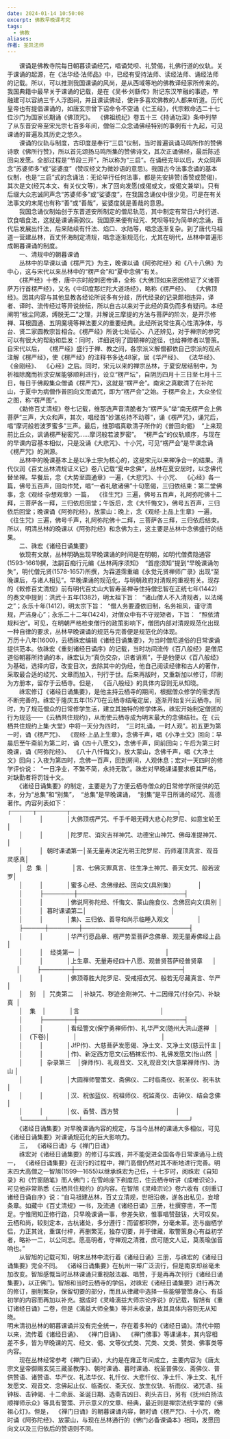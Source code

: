 ```yaml
---
date: 2024-01-14 10:50:08
excerpt: 佛教早晚课考究
tags:
  - 佛教
aliases: 
作者: 圣凯法师
---
```

　　课诵是佛教寺院每日朝暮读诵经咒，唱诵梵呗、礼赞偈，礼佛行道的仪轨。关于课诵的起源，在《法华经·法师品》中，已经有受持法师、读经法师、诵经法师的记载。所以，可以推测我国课诵的风尚，是从西域等地的佛教译经家所传来的。我国典籍中最早关于课诵的记载，是在《吴书·刘繇传》附记东汉笮融的事迹，笮融建可以容纳三千人浮图祠，并且课读佛经，使许多喜欢佛教的人都来听道。历代皇帝也有提倡课诵的，如唐玄宗曾下诏命令不空诵《仁王经》，代宗敕命选二十七位沙门为国家长期诵《佛顶咒》。  《佛祖统纪》卷五十三《持诵功深》条中列举了从东晋安帝至宋光宗七百多年间，僧俗二众念诵佛经特别的事例有十九起，可见课诵的普遍及其历史之悠久。  
　　课诵的仪轨与制度，古印度是奉行“三启”仪制，当时普遍讽诵马鸣所作的赞佛诗歌《佛所行赞》，所以首先颂扬马鸣所集的赞佛诗文，其次正诵佛经，最后陈述回向发愿。全部过程是“节段三开”，所以称为“三启”。在诵经完毕以后，大众同声念“苏婆师多”或“娑婆度”  (赞叹经文为微妙语的意思)。我国古今法事念诵的基本仪制，也是“三启”式的念诵法：无论举行任何法事，都是先安排赞(香赞或赞偈)，其次是文(经咒本文、有关仪文等)，末了回向发愿(或偈或文，或偈文兼举)。只有后缀大众志诚同声念“苏婆师多”或“娑婆度”，在我国念诵仪中很少见，可是在有关法事文的末尾也有称“善”或“善哉”，娑婆度就是善哉的意思。  
　　我国念诵仪制始创于东晋道安所制定的僧尼轨范，其中制定有常日六时行道、饮食唱食法，这就是课诵斋粥仪。我国原来便有经咒、梵呗等较为简单的念诵，晋代后发展出忏法，后来陆续有忏法、焰口、水陆等，唱念逐渐复杂。到了唐代马祖道一营建丛林，百丈怀海制定清规，唱念逐渐规范化，尤其在明代，丛林中普遍形成朝暮课诵的制度。  
　　一、清规中的朝暮课诵  
　　丛林中的早课以诵《楞严咒》为主，晚课以诵《阿弥陀经》和《八十八佛》为中心，这与宋代以来丛林中的“楞严会”和“夏中念佛”有关。  
　　《楞严经》十卷，唐中宗时般刺密帝译，全称《大佛顶如来密因修证了义诸菩萨万行首楞严经》，又名《中印度那烂陀大道场经》，略称《楞严经》、  《大佛顶经》。因其内容与其他显教各经论所说多有分歧，历代经录的记录颇相违异，译者、译时、流传经过等异说纷纭，所以自古以来对于此经的真伪而多有疑问。本经阐明“根尘同源，缚脱无二”之理，并解说三摩提的方法与菩萨的阶次，是开示修禅、耳根圆通、五阴魔境等禅法要义的重要经典。此经所说常住真心性清净体，与台、贤二家圆教宗旨相合。《楞严经》所说七处征心、八还辨见，对于禅宗的参究可以有很大的帮助和启发：同时，详细说明了圆顿禅的途径，也给禅修者以警策。  
自宋代以后，  《楞严经》盛行于禅、教之间，各宗派义解僧都依自己宗派的观点注解《楞严经》，使《楞严经》的注释书多达48家，居《华严经》、  《法华经》、  《金刚经》、  《心经》之后。同时，宋元以来的禅宗丛林，于夏安居结制中，为祈福除魔而祈求安居能够顺利进行，设立“楞严坛”，自阴历四月十三日至七月十三日，每日于佛殿集众僧诵《楞严咒》，这就是“楞严会”。南宋之真歇清了在补陀山，于夏中为病僧作普回向文而诵咒，即为“楞严会”之始。于楞严会上，大众坐位之图，称“楞严图”。  
　　《勅修百丈清规》卷七记载，维那选声音清脆者为“楞严头”举“南无楞严会上佛菩萨”三声，大众和声，其次，唱经首“妙湛总持不动尊”，诵《楞严咒》，诵咒后，唱“摩诃般若波罗蜜多”三声。最后，维那唱真歇清子所作的《普回向偈》  “上来现前比丘众，讽诵楞严秘密咒……摩诃般若波罗密”。  “楞严会”的仪轨顺序，与现在的早课内容基本相似，只是没诵《大悲咒》、十小咒，可见“楞严会”是早课念诵《楞严咒》的渊源。  
　　丛林中的晚课基本上是以净土宗为核心的，这是宋元以来禅净合一的结果。清代仪润《百丈丛林清规证义记》卷八记载“夏中念佛”，丛林在夏安居时，以念佛代替坐禅。早餐后，念《大势至圆通章》一遍，《大悲咒》、十小咒、  《心经》各一篇，佛号五百声，回向作梵，唱“一者礼敬诸佛”十句愿偈，三归依结束：第二堂佛事，念《观经·杂想观章》一篇，  《往生咒》三遍，佛号五百声，礼阿弥陀佛十二拜，三菩萨各一拜，三归依后回堂；午饭后，念《大忏悔文》，佛号五百声，三归依后回堂；晚课诵《阿弥陀经》，放蒙山：晚上，念《观经·上品上生章》一遍，  《往生咒》三遍，佛号千声，礼阿弥陀佛十二拜，三菩萨各三拜，三归依后结束。所以，明清丛林的晚课以《阿弥陀经》和念佛为主，这主要是丛林中念佛盛行的结果。  
　　二、祩宏《诸经日诵集要》  
　　依现有文献，丛林明确出现早晚课诵的时间是在明朝，如明代僧费隐通容(1593-1661)撰，法嗣百痴行元编《丛林两序须知》  “首座须知”提到“早晚课诵勿失”，明代僧元贤(1578-1657)所撰，为霖道霈重编《永觉元贤禅师广录》出现“至晚课后，与诸人相见”。早晚课诵的规范化，与明朝政府对清规的重视有关。现存的《敕修百丈清规》前有明代百丈山大智寿圣禅寺住持僧忠智在正统七年(1442)的奏文中提到：洪武十五年(1382)，明太祖下旨：  “诸山僧人不入清规者，以法绳之”；永乐十年(1412)，明太宗下旨：  “僧人务要遵依旧制，名务祖风，谨守清规，严洁身心”；永乐二十二年(1424)，对僧众中有不守规矩者，下旨：  “照依清规料治”。可见，在明朝严格检束僧行的政策影响下，僧团内部对清规规范化出现一种自律的要求，丛林早晚课诵的规范与完善便是规范化的体现。  
万历十八年(1600)，云栖祩宏编辑《诸经日诵集要》，为当时僧尼道俗的日常课诵提供范本。依祩宏《重刻诸经日诵序》的记载，当时坊间流传《百八般经》是僧尼道俗朝暮所持诵的本，祩宏认为“真伪交杂，识者诮焉”，于是他便以《百八般经》为基础，选择内容，改变目次，去除其中的伪经，他自己阅读经律和古人的著作，采取最合适的经咒、文章而加入，刊行于世。后来再版时，又重新加以修订，印刷为方册本，留存于云栖寺。但是，  《百八般经》的具体内容则无从知晓。  
　　祩宏修订《诸经日诵集要》，是他主持云栖寺的期间，根据僧众修学的需求而不断完善的。祩宏于隆庆五年(1571)在云栖寺结庵定居，逐渐开始复兴云栖寺。同时，为了规范僧众的日常修学生活，建立其独特的修学体系，祩宏开始制定僧团的行为规范——《云栖共住规约》，从而使云栖寺成为明末最大的念佛结社。在《云栖共住规约上集·大堂》中将一天分为四时，  “三时礼诵，一时人观”。初五更为第一时，诵《楞严咒》、  《观经·上品上生章》，念佛千声，唱《小净土文》回向：早晨后至午斋前为第二时，诵《四十八愿文》，念佛千声，同前回向；午后为第三时晚课，诵《阿弥陀经》、  《八十八忏悔文》，放大蒙山，念佛千声，唱《大净土文》回向；入夜为第四时，念佛一百声，回到房间，人观休息；宏对一天四时的修学评价说：  “一日净业，不繁不简，永持无敦”。祩宏对早晚课诵要求极其严格，对缺勤者将罚钱十文。  
　　《诸经日诵集要》的制定，主要是为了方便云栖寺僧众的日常修学所提供的范本，分为“总集”和“别集”，  “总集”是早晚课诵，  “别集”是平日所诵的经咒、高德著作。内容列表如下：  
┌─────┬───────┬─────────────────────────┐  
　　│          │              │大佛顶楞严咒、千手千眼无碍大悲心陀罗尼、如意宝轮王│  
　　│          │              │陀罗尼、消灾吉祥神咒、功德宝山神咒、佛母准提神咒、│  
　　│          │  朝时课诵第一│圣无量寿决定光明王陀罗尼、药师灌顶真言、观音灵感真│  
　　│  总  集  │              │言、七佛灭罪真言、往生净土神咒、善天女咒、般若波罗│  
　　│          │              │蜜多心经、念佛缘起、回向文(具别集)                │  
　　│          ├───────┼─────────────────────────┤  
　　│          │              │佛说阿弥陀经、忏悔文、蒙山施食仪、念佛回向文(具别 │  
　　│          │  暮时课诵第二│                                                  │  
　　│          │              │集)、三归依、善导和尚示临睡入观文                 │  
　　├─────┼───────┼─────────────────────────┤  
　　│          │              │华严行愿品章、楞严势至菩萨念佛章、观无量寿佛经上品│  
　　│          │    经类第一  │                                                  │  
　　│          │              │上生章、无量寿经四十八愿、观普贤菩萨经普贤章      │  
  　│          ├───────┼─────────────────────────┤  
　　│          │              │佛顶尊胜大陀罗尼、受戒搭衣咒、般若无尽藏真言、华严│  
　　│    别    │  咒类第二    │补缺咒、秽迹金刚神咒、十二因缘咒(付杂咒)、补缺真  │  
　　│    集    │              │言                                                │  
　　│          ├───────┼─────────────────────────┤  
　　│          │              │看经警文(保宁勇禅师作)、礼华严文(随州大洪山遂禅   │  
　　│    (下卷)│              │                                                  │  
　　│          │              │JfP作)、大慈菩萨发愿偈、净土文、又净土文(慈云忏主 │  
　　│          │              │作)、新定西方愿文(云栖袜宏作)、礼佛发愿文(怡山然  │  
　　│          │  杂录第三    │弹师作)、礼观音文、又礼观音文(大意杲禅师作)、沩山 │  
　　│          │              │大圆禅师警策文、斋佛仪、二时临斋仪、祝圣仪、祝韦驮│  
　　│          │              │汉、祝伽蓝仪、祝祖师仪、祝监斋仪、击钟仪、结会念佛│  
　　│          │              │仪、香赞、西方赞                                  │  
　　└─────┴───────┴─────────────────────────┘  
　　《诸经日诵集要》对早晚课诵内容的规定，与当今丛林的课诵大多相似，可见《诸经日诵集要》对课诵规范化的巨大影响力。  
　　三，  《诸经日诵》与《禅门日诵》  
　　祩宏对《诸经日诵集要》的修订与实践，并不能促进全国各寺日常课诵马上统一，  《诸经日诵集要》在流行的过程中，禅门高僧仍然对其不断地进行完善。明末四大高僧之一智旭(1599—1655)以继承祩宏为己任，十七岁时，阅祩宏《自知录》和《竹窗随笔》而人佛门；在雪岭座下剃度后，住云栖寺听讲《成唯识论》，可见他非常熟悉《云栖共住规约》的内容。在智旭《灵峰宗论》卷六收有《刻重订诸经日诵自序》说：“自马祖建丛林，百丈立清规，世相沿袭，遂各出私见，妄增条章。如藏中《百丈清规》一书，及流通《诸经日诵》三册，杜撰穿凿，不一而足。宁惟罔知正修行路，只早晚课诵一事，参差失欵，惟事唱赞鼓钹，大可叹矣。云栖和尚，较刻定本，古杭诸处，多分遵行：而留都积弊，分毫未革。迩与幽栖学侣，力正其讹，重谋付梓，再删繁芜，独存切要，并于律藏，取警策身心有益初学者，略补一二，以公同志。愿高明者，守禅观之清雅，庶可随文人证，莫羡瑜伽音响也。”  
　　从智旭的记载可知，明末丛林中流行着《诸经日诵》三册，与祩宏的《诸经日诵集要》完全不同。  《诸经日诵集要》在杭州一带广泛流行，但是南京却丝毫未加改变。智旭感慨当时丛林课诵只重视敲法器、唱赞，于是再再次刊行《诸经日诵集要》，以正佛门。智旭和当时云栖寺的学侣，对祩宏《诸经日诵集要》进行再次的修订，删削繁杂，保留切要的部分，而且从律藏中选择一些能够警策身心、有益初学的内容而再加以补充。据成时《灵峰漓益大师宗论序说》的记载，智旭有《重订诸经日诵》二卷，但是《漓益大师全集》等并未收录，故其具体内容则无从知晓。  
明末清初丛林的朝暮课诵并没有完全统一，存在着多种的《诸经日诵》。清代中期以来，流传着《诸经日诵》、  《禅门日诵》、  《禅门佛事》等课诵本，其内容相差不多，皆为早晚课的咒、经文、偈、文等仪式类、咒类、文类、赞类、佛事类等内容。  
　　现在丛林经常参考《禅门日诵》，大约是在雍正年间成立，主要内容为《唐太宗文皇帝御赐玄奘三藏圣教序》、朝时课诵、暮时课诵、祝圣普佛仪、斋佛仪、普供赞语、诸赞语、华严仪、礼法华仪、礼忏仪、大悲忏仪、净土忏、净土文、礼忏发愿文、观音文、念佛起止仪、临斋仪、斋天仪、放生仪轨、祈雨仪、诸咒语、挂钟板、击钟偈、十二命辰、圣诞日期、选斋吉凶日、剃头吉日，另有《抚州白扬法顺禅师示众》等具有警策、开示意义的文章、经典，最近则是禅宗法统字辈的《佛祖心灯》。但是，  《禅门日诵》的朝暮课诵内容，朝时诵《楞严咒》、十小咒，晚时诵《阿弥陀经》、放蒙山，与现在丛林通行的《佛门必备课诵本》相同，发愿回向文以及三归依后的赞语则不同。